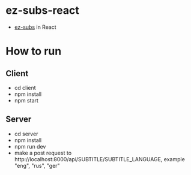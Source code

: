 # ez-subs-react

- [ez-subs](https://github.com/zerdnem/ez-subs) in React

# How to run

## Client

- cd client
- npm install
- npm start

## Server

- cd server
- npm install
- npm run dev
- make a post request to http://<i></i>localhost:8000/api/SUBTITLE/SUBTITLE_LANGUAGE, example "eng", "rus", "ger"
